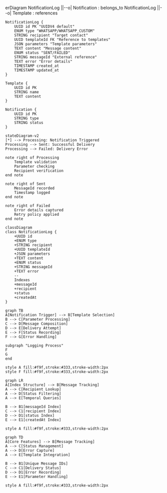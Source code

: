 erDiagram
    NotificationLog ||--o| Notification : belongs_to
    NotificationLog ||--o| Template : references

    NotificationLog {
        UUID id PK "UUIDV4 default"
        ENUM type "WHATSAPP/WHATSAPP_CUSTOM"
        STRING recipient "Target contact"
        UUID templateId FK "Reference to templates"
        JSON parameters "Template parameters"
        TEXT content "Message content"
        ENUM status "SENT/FAILED"
        STRING messageId "External reference"
        TEXT error "Error details"
        TIMESTAMP created_at
        TIMESTAMP updated_at
    }

    Template {
        UUID id PK
        STRING name
        TEXT content
    }

    Notification {
        UUID id PK
        STRING type
        STRING status
    }

    stateDiagram-v2
    [*] --> Processing: Notification Triggered
    Processing --> Sent: Successful Delivery
    Processing --> Failed: Delivery Error
    
    note right of Processing
        Template validation
        Parameter checking
        Recipient verification
    end note
    
    note right of Sent
        MessageId recorded
        Timestamp logged
    end note
    
    note right of Failed
        Error details captured
        Retry policy applied
    end note

    classDiagram
    class NotificationLog {
        +UUID id
        +ENUM type
        +STRING recipient
        +UUID templateId
        +JSON parameters
        +TEXT content
        +ENUM status
        +STRING messageId
        +TEXT error
        --
        Indexes
        +messageId
        +recipient
        +status
        +createdAt
    }

    graph TB
    A[Notification Trigger] --> B[Template Selection]
    B --> C[Parameter Processing]
    C --> D[Message Composition]
    D --> E[Delivery Attempt]
    E --> F[Status Recording]
    F --> G[Error Handling]
    
    subgraph "Logging Process"
    F
    G
    end
    
    style A fill:#f9f,stroke:#333,stroke-width:2px
    style F fill:#f9f,stroke:#333,stroke-width:2px

    graph LR
    A[Index Structure] --> B[Message Tracking]
    A --> C[Recipient Lookup]
    A --> D[Status Filtering]
    A --> E[Temporal Queries]
    
    B --> B1[messageId Index]
    C --> C1[recipient Index]
    D --> D1[status Index]
    E --> E1[createdAt Index]

    style A fill:#f9f,stroke:#333,stroke-width:2px

    graph TD
    A[Core Features] --> B[Message Tracking]
    A --> C[Status Management]
    A --> D[Error Capture]
    A --> E[Template Integration]
    
    B --> B1[Unique Message IDs]
    C --> C1[Delivery Status]
    D --> D1[Error Recording]
    E --> E1[Parameter Handling]

    style A fill:#f9f,stroke:#333,stroke-width:2px

    